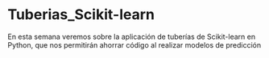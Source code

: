 # Tuberias_Scikit-learn
En esta semana veremos sobre la aplicación de tuberías de Scikit-learn en Python, que nos permitirán ahorrar código al realizar modelos de predicción
